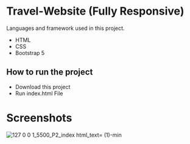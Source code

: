 # Travel-Website (Fully Responsive)
Languages and framework used in this project.
- HTML
- CSS 
- Bootstrap 5

## How to run the project
- Download this project 
- Run index.html File

# Screenshots
![127 0 0 1_5500_P2_index html_text= (1)-min](https://github.com/hamza99113/Dental-Care/assets/105864157/57aa8381-b0ae-4292-a8ab-3aa378bdf7d3)
